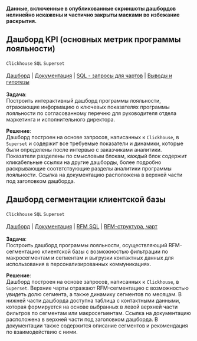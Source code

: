 **Данные, включенные в опубликованные скриншоты дашбордов нелинейно искажены и частично закрыты масками во избежание раскрытия.**

## Дашборд KPI (основных метрик программы лояльности) 
`Clickhouse` `SQL` `Superset` <br><br>
[Дашборд](https://drive.google.com/file/d/1ldNpFI-zwc05LQJFEG-eq95d81koYz-V/view?usp=drive_link) | 
[Документация](https://www.evernote.com/shard/s436/sh/7a628624-b7b4-fb56-429e-ecfde83cd20a/JYdMdclnw0dDoWqEKewaTpTZEqL87W8sUE-Yz45ecOnFUQJdpBZDFV2tig) | 
[SQL - запросы для чартов](https://github.com/annapavlovads/DA_portfolio/tree/main/dashboards/pl_kpi) |
[Выводы и гипотезы](https://github.com)<br><br> 
**Задача**: <br>
Построить интерактивный дашборд программы лояльности, отражающие информацию о ключевых показателях программы лояльности по согласованному перечню для руководителя отдела маркетинга и исполнительного директора. <br>

**Решение**: <br>
Дашборд построен на основе запросов, написанных к `Clickhouse`, в `Superset` и содержит все требуемые показатели и динамики, которые были определены после интервью с заказчиками аналитики. Показатели разделены по смысловым блокам, каждый блок содержит кликабельные ссылки на другие дашборды, более подробно раскрывающие соотвтствующие разделы аналитики программы лояльности. Ссылка на документацию расположена в верхней части под заголовком дашборда. <br>

## Дашборд сегментации клиентской базы
`Clickhouse` `SQL` `Superset` <br><br>
[Дашборд](https://drive.google.com/file/d/1uZDuMJm9s1timzMFu1VqfdxmSpkYwd0b/view?usp=drive_link) | 
[Документация](https://www.evernote.com/shard/s436/sh/ac5dc1a8-46d7-3db6-5685-9216ef8d05a3/9l16bOjuZoh32fXgk_saVZDTdL185IlqMa1Ew1ZGU0OwOi2nDWDimM-oRA) | 
[RFM SQL](https://github.com/annapavlovads/DA_portfolio/blob/main/abc_xyz_rfm_ltv_cohorts/clients_rest/RFM_sql/RFM_request.sql) |
[RFM-структура, чарт](https://drive.google.com/file/d/19gN3bHp19ePkfJJ2K1sd7dergSzEQlQO/view?usp=drive_link)
<br><br>
**Задача**: <br>
Построить дашборд программы лояльности, осуществляющий RFM-сегментацию клиентской базы с возможностью фильтрации по макросегментам и сегментам и выгрузки контактных данных  для использования в персонализированных коммуникациях. <br>

**Решение**: <br>
Дашборд построен на основе запросов, написанных к `Clickhouse`, в `Superset`. Верхние чарты отражают RFM-сегментацию с возможностью увидеть долю сегмента, а также динамику сегментов по месяцам. В нижней части дашборда доступна таблица с контактными данными, которая формируется на основе выбранных в левой верхней части фильтров по сегментам или макросегментам. Ссылка на документацию расположена в верхней части под заголовком дашборда. В документации также содержится описание сегментов и рекомендация по взаимодействию с ними. <br>

